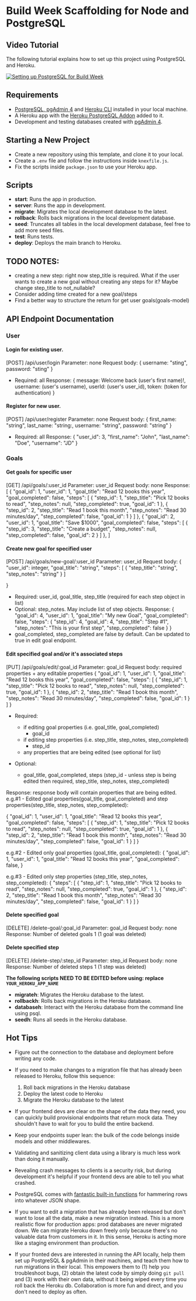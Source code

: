 # Build Week Scaffolding for Node and PostgreSQL

## Video Tutorial

The following tutorial explains how to set up this project using PostgreSQL and Heroku.

[![Setting up PostgreSQL for Build Week](https://img.youtube.com/vi/kTO_tf4L23I/maxresdefault.jpg)](https://www.youtube.com/watch?v=kTO_tf4L23I)

## Requirements

- [PostgreSQL, pgAdmin 4](https://www.postgresql.org/download/) and [Heroku CLI](https://devcenter.heroku.com/articles/heroku-cli) installed in your local machine.
- A Heroku app with the [Heroku PostgreSQL Addon](https://devcenter.heroku.com/articles/heroku-postgresql#provisioning-heroku-postgres) added to it.
- Development and testing databases created with [pgAdmin 4](https://www.pgadmin.org/docs/pgadmin4/4.29/database_dialog.html).

## Starting a New Project

- Create a new repository using this template, and clone it to your local.
- Create a `.env` file and follow the instructions inside `knexfile.js`.
- Fix the scripts inside `package.json` to use your Heroku app.

## Scripts

- **start**: Runs the app in production.
- **server**: Runs the app in development.
- **migrate**: Migrates the local development database to the latest.
- **rollback**: Rolls back migrations in the local development database.
- **seed**: Truncates all tables in the local development database, feel free to add more seed files.
- **test**: Runs tests.
- **deploy**: Deploys the main branch to Heroku.

## TODO NOTES:
- creating a new step: right now step_title is required. What if the user wants to create a new goal without creating any steps for it? Maybe change step_title to not_nullable?
- Consider adding time created for a new goal/steps
- Find a better way to structure the return for get user goals(goals-model)

## API Endpoint Documentation

### User
#### Login for existing user.
[POST] /api/user/login
Parameter: none
Request body: 
  {
    username: "sting", 
    password: "sting"
  }
  - Required: all
Response: 
  {
    message: Welcome back (user's first name)!,
    username: (user's username),
    userId: (user's user_id),
    token: (token for authentication)
  }

#### Register for new user.
[POST] /api/user/register
Parameter: none
Request body: 
  {
    first_name: "string", 
    last_name: "string:, 
    username: "string", 
    password: "string"
  }
  - Required: all
Response: 
  {
    "user_id": 3,
    "first_name": "John",
    "last_name": "Doe",
    "username": "JD"
  }

### Goals
#### Get goals for specific user
[GET] /api/goals/:user_id
Parameter: user_id
Request body: none
Response: 
[
  {
    "goal_id": 1,
    "user_id": 1,
    "goal_title": "Read 12 books this year",
    "goal_completed": false,
    "steps": [
      {
        "step_id": 1,
        "step_title": "Pick 12 books to read",
        "step_notes": null,
        "step_completed": true,
        "goal_id": 1
      },
      {
        "step_id": 2,
        "step_title": "Read 1 book this month",
        "step_notes": "Read 30 minutes/day",
        "step_completed": false,
        "goal_id": 1
      }
    ]
  },
  {
    "goal_id": 2,
    "user_id": 1,
    "goal_title": "Save $1000",
    "goal_completed": false,
    "steps": [
      {
        "step_id": 3,
        "step_title": "Create a budget",
        "step_notes": null,
        "step_completed": false,
        "goal_id": 2
      }
    ]
  },
]

#### Create new goal for specified user
[POST] /api/goals/new-goal/:user_id
Parameter: user_id
Request body: 
  {
    "user_id": integer,
    "goal_title": "string",
    "steps": [
        {
            "step_title": "string",
            "step_notes": "string"
        }
    ]
    
  }
  - Required: user_id, goal_title, step_title (required for each step object in list)
  - Optional: step_notes. May include list of step objects.
Response: 
  {
    "goal_id": 4,
    "user_id": 1,
    "goal_title": "My new Goal",
    "goal_completed": false,
    "steps": {
        "step_id": 4,
        "goal_id": 4,
        "step_title": "Step #1",
        "step_notes": "This is your first step",
        "step_completed": false
    }
  }
  - goal_completed, step_completed are false by default. Can be updated to true in edit goal endpoint.

#### Edit specified goal and/or it's associated steps
[PUT] /api/goals/edit/:goal_id
Parameter: goal_id
Request body: required properties + any editable properties
  {
    "goal_id": 1,
    "user_id": 1,
    "goal_title": "Read 12 books this year",
    "goal_completed": false,
    "steps": [
      {
        "step_id": 1,
        "step_title": "Pick 12 books to read",
        "step_notes": null,
        "step_completed": true,
        "goal_id": 1
      },
      {
        "step_id": 2,
        "step_title": "Read 1 book this month",
        "step_notes": "Read 30 minutes/day",
        "step_completed": false,
        "goal_id": 1
      }
    ]
  }
  - Required: 
    - if editing goal properties (i.e. goal_title, goal_completed)
      - goal_id
    - if editing step properties (i.e. step_title, step_notes, step_completed)
      - step_id
    - any properties that are being edited (see optional for list)
      
  - Optional: 
    - goal_title, goal_completed, steps (step_id - unless step is being edited then required, step_title, step_notes, step_completed)

Response: response body will contain properties that are being edited. 
  e.g.#1 - Edited goal properties(goal_title, goal_completed) and step properties(step_title, step_notes, step_completed):

  {
    "goal_id": 1,
    "user_id": 1,
    "goal_title": "Read 12 books this year",
    "goal_completed": false,
    "steps": [
      {
        "step_id": 1,
        "step_title": "Pick 12 books to read",
        "step_notes": null,
        "step_completed": true,
        "goal_id": 1
      },
      {
        "step_id": 2,
        "step_title": "Read 1 book this month",
        "step_notes": "Read 30 minutes/day",
        "step_completed": false,
        "goal_id": 1
      }
    ]
  }

  e.g.#2 - Edited only goal properties (goal_title, goal_completed):
  {
    "goal_id": 1,
    "user_id": 1,
    "goal_title": "Read 12 books this year",
    "goal_completed": false,
  }

  e.g.#3 - Edited only step properties (step_title, step_notes, step_completed):
  {
    "steps": [
      {
        "step_id": 1,
        "step_title": "Pick 12 books to read",
        "step_notes": null,
        "step_completed": true,
        "goal_id": 1
      },
      {
        "step_id": 2,
        "step_title": "Read 1 book this month",
        "step_notes": "Read 30 minutes/day",
        "step_completed": false,
        "goal_id": 1
      }
    ]
  }

#### Delete specified goal
[DELETE] /delete-goal/:goal_id
Parameter: goal_id
Request body: none
Response: Number of deleted goals
  1 (1 goal was deleted)

#### Delete specified step
[DELETE] /delete-step/:step_id
Parameter: step_id
Request body: none
Response: Number of deleted steps
  1 (1 step was deleted)



**The following scripts NEED TO BE EDITED before using: replace `YOUR_HEROKU_APP_NAME`**

- **migrateh**: Migrates the Heroku database to the latest.
- **rollbackh**: Rolls back migrations in the Heroku database.
- **databaseh**: Interact with the Heroku database from the command line using psql.
- **seedh**: Runs all seeds in the Heroku database.

## Hot Tips

- Figure out the connection to the database and deployment before writing any code.

- If you need to make changes to a migration file that has already been released to Heroku, follow this sequence:

  1. Roll back migrations in the Heroku database
  2. Deploy the latest code to Heroku
  3. Migrate the Heroku database to the latest

- If your frontend devs are clear on the shape of the data they need, you can quickly build provisional endpoints that return mock data. They shouldn't have to wait for you to build the entire backend.

- Keep your endpoints super lean: the bulk of the code belongs inside models and other middlewares.

- Validating and sanitizing client data using a library is much less work than doing it manually.

- Revealing crash messages to clients is a security risk, but during development it's helpful if your frontend devs are able to tell you what crashed.

- PostgreSQL comes with [fantastic built-in functions](https://hashrocket.com/blog/posts/faster-json-generation-with-postgresql) for hammering rows into whatever JSON shape.

- If you want to edit a migration that has already been released but don't want to lose all the data, make a new migration instead. This is a more realistic flow for production apps: prod databases are never migrated down. We can migrate Heroku down freely only because there's no valuable data from customers in it. In this sense, Heroku is acting more like a staging environment than production.

- If your fronted devs are interested in running the API locally, help them set up PostgreSQL & pgAdmin in their machines, and teach them how to run migrations in their local. This empowers them to (1) help you troubleshoot bugs, (2) obtain the latest code by simply doing `git pull` and (3) work with their own data, without it being wiped every time you roll back the Heroku db. Collaboration is more fun and direct, and you don't need to deploy as often.

